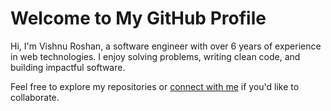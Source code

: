 # Welcome to My GitHub Profile

Hi, I'm Vishnu Roshan, a software engineer with over 6 years of experience in web technologies. I enjoy solving problems, writing clean code, and building impactful software.

Feel free to explore my repositories or [connect with me](mailto:vishnuroshan4@gmail.com) if you'd like to collaborate.